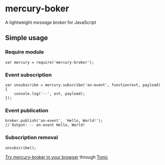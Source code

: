 # mercury-boker
A lightweight *message broker* for JavaScript

## Simple usage
### Require module
    var mercury = require('mercury-broker');
### Event subscription    
    var unsubscribe = mercury.subscribe('an-event', function(evt, payload) {
        console.log('--', evt, payload);
    });
### Event publication
    broker.publish('an-event', 'Hello, World!');
    // Output: -- an-event Hello, World!
### Subscription removal
    unsubscribe();

[Try mercury-broker in your browser](https://tonicdev.com/npm/mercury-broker) through [Tonic](tonicdev.com)
